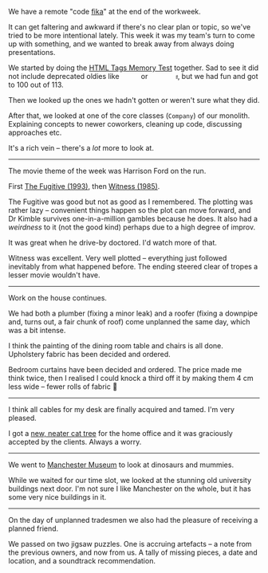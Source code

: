 <style>
  @keyframes blink {
    50% { opacity: 0; }
  }
  blink {
    animation: blink 1s step-start 0s infinite;
  }

  marquee {
    display: inline-block;
    vertical-align: bottom;
    width: 4em;
  }
</style>

We have a remote "code [fika](https://www.swedishfood.com/fika)" at the end of the workweek.

It can get faltering and awkward if there's no clear plan or topic, so we've tried to be more intentional lately. This week it was my team's turn to come up with something, and we wanted to break away from always doing presentations.

We started by doing the [HTML Tags Memory Test](https://codepen.io/plfstr/full/zYqQeRw) together. Sad to see it did not include deprecated oldies like <blink><code>blink</code></blink> or <marquee><code>marquee</code></marquee>, but we had fun and got to 100 out of 113.

Then we looked up the ones we hadn't gotten or weren't sure what they did.

After that, we looked at one of the core classes (`Company`) of our monolith. Explaining concepts to newer coworkers, cleaning up code, discussing approaches etc.

It's a rich vein – there's a *lot* more to look at.

---

The movie theme of the week was Harrison Ford on the run.

First [The Fugitive (1993)](https://www.imdb.com/title/tt0106977/), then [Witness (1985)](https://www.imdb.com/title/tt0090329/).

The Fugitive was good but not as good as I remembered. The plotting was rather lazy – convenient things happen so the plot can move forward, and Dr Kimble survives one-in-a-million gambles because he does. It also had a *weirdness* to it (not the good kind) perhaps due to a high degree of improv.

It was great when he drive-by doctored. I'd watch more of that.

Witness was excellent. Very well plotted – everything just followed inevitably from what happened before. The ending steered clear of tropes a lesser movie wouldn't have.

---

Work on the house continues.

We had both a plumber (fixing a minor leak) and a roofer (fixing a downpipe and, turns out, a fair chunk of roof) come unplanned the same day, which was a bit intense.

I think the painting of the dining room table and chairs is all done. Upholstery fabric has been decided and ordered.

Bedroom curtains have been decided and ordered. The price made me think twice, then I realised I could knock a third off it by making them 4 cm less wide – fewer rolls of fabric 🧠

---

I think all cables for my desk are finally acquired and tamed. I'm very pleased.

I got a [new, neater cat tree](https://www.zooplus.co.uk/shop/cats/scratching_posts/small/small_cat_trees_height_80_cm/773805?variantid=773805.0) for the home office and it was graciously accepted by the clients. Always a worry.

---

We went to [Manchester Museum](https://www.museum.manchester.ac.uk/) to look at dinosaurs and mummies.

While we waited for our time slot, we looked at the stunning old university buildings next door. I'm not sure I like Manchester on the whole, but it has some very nice buildings in it.

---

On the day of unplanned tradesmen we also had the pleasure of receiving a planned friend.

We passed on two jigsaw puzzles. One is accruing artefacts – a note from the previous owners, and now from us. A tally of missing pieces, a date and location, and a soundtrack recommendation.
